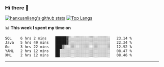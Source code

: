 ### Hi there 👋

<!--
**hanxuanliang/hanxuanliang** is a ✨ _special_ ✨ repository because its `README.md` (this file) appears on your GitHub profile.

Here are some ideas to get you started:

- 🔭 I’m currently working on ...
- 🌱 I’m currently learning ...
- 👯 I’m looking to collaborate on ...
- 🤔 I’m looking for help with ...
- 💬 Ask me about ...
- 📫 How to reach me: ...
- 😄 Pronouns: ...
- ⚡ Fun fact: ...
-->
[![hanxuanliang's github stats](https://github-readme-stats.vercel.app/api?username=hanxuanliang&count_private=true&show_icons=true)](https://github.com/anuraghazra/github-readme-stats)
[![Top Langs](https://github-readme-stats.vercel.app/api/top-langs/?username=hanxuanliang&layout=compact)](https://github.com/anuraghazra/github-readme-stats)

📊 **This week I spent my time on**
<!--START_SECTION:waka-->
```text
SQL    6 hrs 2 mins    █████▓░░░░░░░░░░░░░░░░░░░   23.14 % 
Java   5 hrs 49 mins   █████▓░░░░░░░░░░░░░░░░░░░   22.34 % 
Go     3 hrs 22 mins   ███▒░░░░░░░░░░░░░░░░░░░░░   12.92 % 
YAML   2 hrs 12 mins   ██░░░░░░░░░░░░░░░░░░░░░░░   08.47 % 
XML    2 hrs 12 mins   ██░░░░░░░░░░░░░░░░░░░░░░░   08.46 % 
```
<!--END_SECTION:waka-->

***
